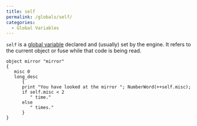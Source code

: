 ```yaml
---
title: self
permalink: /globals/self/
categories: 
  - Global Variables
---
```


`self` is a [global variable](basics/global/) declared and (usually)
set by the engine. It refers to the current object or fuse while that
code is being read.

    object mirror "mirror"
    {
       misc 0
       long_desc
          {
          print "You have looked at the mirror "; NumberWord(++self.misc);
          if self.misc < 2
             " time."
          else
             " times."
          }
    }
